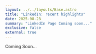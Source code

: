 ```yaml
---
layout: ../../layouts/Base.astro
title: "LinkedIn: recent highlights"
date: 2025-08-28
summary: "LinkedIn Page Coming soon..."
exclusive: false
external: true
---
```

Coming Soon...
